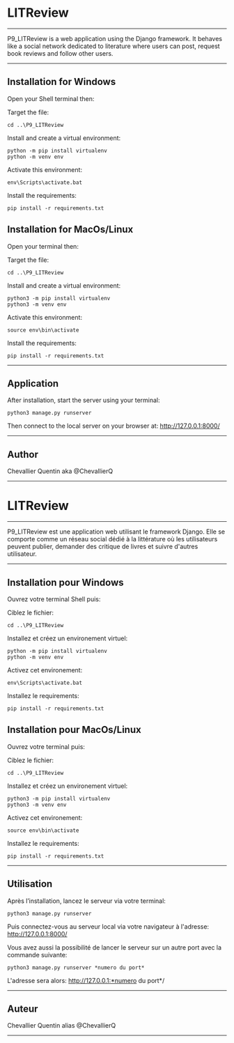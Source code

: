# LITReview

***

P9_LITReview is a web application using the Django framework. It behaves like a social network dedicated to literature where users can post, request book reviews and follow other users.

***


## Installation for Windows

Open your Shell terminal then:

Target the file:
```
cd ..\P9_LITReview
```
Install and create a virtual environment:
```
python -m pip install virtualenv
python -m venv env
```
Activate this environment:
```
env\Scripts\activate.bat
```
Install the requirements:
```
pip install -r requirements.txt
```

## Installation for MacOs/Linux

Open your terminal then:

Target the file:
```
cd ..\P9_LITReview
```
Install and create a virtual environment:
```
python3 -m pip install virtualenv
python3 -m venv env
```
Activate this environment:
```
source env\bin\activate
```
Install the requirements:
```
pip install -r requirements.txt
```

***


## Application

After installation, start the server using your terminal:

```
python3 manage.py runserver
```
Then connect to the local server on your browser at:
http://127.0.0.1:8000/

***


## Author 

Chevallier Quentin aka @ChevallierQ 

***



# LITReview

***

P9_LITReview est une application web utilisant le framework Django. Elle se comporte comme un réseau social dédié à la littérature où les utilisateurs peuvent publier, demander des critique de livres et suivre d'autres utilisateur.

***


## Installation pour Windows

Ouvrez votre terminal Shell puis:

Ciblez le fichier:
```
cd ..\P9_LITReview
```
Installez et créez un environement virtuel:
```
python -m pip install virtualenv
python -m venv env
```
Activez cet environement:
```
env\Scripts\activate.bat
```
Installez le requirements:
```
pip install -r requirements.txt
```

## Installation pour MacOs/Linux

Ouvrez votre terminal puis:

Ciblez le fichier:
```
cd ..\P9_LITReview
```
Installez et créez un environement virtuel:
```
python3 -m pip install virtualenv
python3 -m venv env
```
Activez cet environement:
```
source env\bin\activate
```
Installez le requirements:
```
pip install -r requirements.txt
```

***


## Utilisation

Après l’installation, lancez le serveur via votre terminal:

```
python3 manage.py runserver
```
Puis connectez-vous au serveur local via votre navigateur à l'adresse:
http://127.0.0.1:8000/

Vous avez aussi la possibilité de lancer le serveur sur un autre port avec la commande suivante: 

```
python3 manage.py runserver *numero du port*
```

L'adresse sera alors:
http://127.0.0.1:*numero du port*/

***


## Auteur 

Chevallier Quentin alias @ChevallierQ 

***